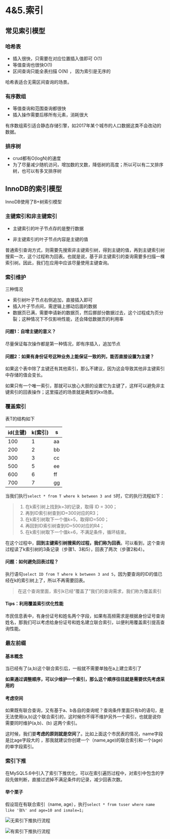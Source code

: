 # 4&5.索引


## 常见索引模型

### 哈希表

* 插入很快，只需要在对应位置插入值即可 O(1)
* 等值查询也很快O(1)
* 区间查询只能全表扫描 O(N) ， 因为索引是无序的

哈希表适合无需区间查询的场景。

### 有序数组

* 等值查询和范围查询都很快
* 插入操作需要后移所有元素，消耗很大

有序数组索引适合静态存储引擎，如2017年某个城市的人口数据这类不会改动的数据。

### 排序树

* crud都有O(logN)的速度
* 为了尽量减少随机访问，增加数的叉数，降低树的高度；所以可以有二叉排序树，也可以有多叉排序树

## InnoDB的索引模型

InnoDB使用了B+树索引模型

### 主键索引和非主键索引

* 主键索引的叶子节点存的是整行数据

* 非主键索引的叶子节点内容是主键的值

普通索引查询方式，则需要先搜索非主键索引树，得到主键的值，再到主键索引树搜索一次，这个过程称为回表。也就是说，基于非主键索引的查询需要多扫描一棵索引树。因此，我们在应用中应该尽量使用主键查询。

### 索引维护

三种情况

* 索引树叶子节点右侧追加，直接插入即可
* 插入叶子节点间，需逻辑上挪动后面的数据
* 数据页已满，需要申请新的数据页，然后挪部分数据过去，这个过程成为页分裂；这种情况下不仅影响性能，还会降低数据页的利用率

#### 问题1：自增主键的意义？

尽量保证每次操作都是第一种情况，即有序插入，追加节点

#### 问题2：如果有身份证号这种业务上能保证一致的列，能否直接设置为主键？

如果这个表中除了主键还有其他索引，那么不建议，因为这会导致其他非主键索引中存储的值会变长。

如果只有一个唯一索引，那就可以放心大胆的设置它为主键了，这样可以避免非主键索引的回表操作；这里描述的场景就是典型的kv场景。

### 覆盖索引

表T的结构如下

| id(主键) | k(索引) | s    |
| -------- | ------- | ---- |
| 100      | 1       | aa   |
| 200      | 2       | bb   |
| 300      | 3       | cc   |
| 500      | 5       | ee   |
| 600      | 6       | ff   |
| 700      | 7       | gg   |

当我们执行`select * from T where k between 3 and 5`时，它的执行流程如下：

> 1. 在k索引树上找到k=3的记录，取得 ID = 300；
> 2. 再到ID索引树查到ID=300对应的R3；
> 3. 在k索引树取下一个值k=5，取得ID=500；
> 4. 再回到ID索引树查到ID=500对应的R4；
> 5. 在k索引树取下一个值k=6，不满足条件，循环结束。

在这个过程中，**回到主键索引树搜索的过程，我们称为回表**。可以看到，这个查询过程读了k索引树的3条记录（步骤1、3和5），回表了两次（步骤2和4）。

#### 问题：如何避免回表过程？

执行语句`select ID from T where k between 3 and 5`，因为要查询的ID的值已经在k的索引树上了，所以不再需要回表。

> 在这个查询里面，索引k已经“覆盖了”我们的查询需求，我们称为覆盖索引

#### Tips：利用覆盖索引优化性能

市民信息表中，有身份证号和姓名两个字段，如果有高频需求是根据身份证号查询姓名，那我们可以考虑给身份证号和姓名建立联合索引，以便利用覆盖索引提高查询性能。

### 最左前缀

#### 基本概念

当已经有了(a,b)这个联合索引后，一般就不需要单独在a上建立索引了

**如果通过调整顺序，可以少维护一个索引，那么这个顺序往往就是需要优先考虑采用的**

#### 考虑空间

如果既有联合查询，又有基于a、b各自的查询呢？查询条件里面只有b的语句，是无法使用(a,b)这个联合索引的，这时候你不得不维护另外一个索引，也就是说你需要同时维护(a,b)、(b) 这两个索引。

这时候，我们要**考虑的原则就是空间**了。比如上面这个市民表的情况，name字段是比age字段大的 ，那我就建议你创建一个（name,age)的联合索引和一个(age)的单字段索引。

### 索引下推

在MySQL5.6中引入了索引下推优化，可以在索引遍历过程中，对索引中包含的字段先做判断，直接过滤掉不满足条件的记录，减少回表次数。

#### 举个栗子

假设现在有联合索引（name, age），执行`select * from tuser where name like '张%' and age=10 and ismale=1;`

![无索引下推执行流程](https://qiao1994.github.io/images/MySQL/index-condition-pushdown-1.jpg)

![有索引下推执行流程](https://qiao1994.github.io/images/MySQL/index-condition-pushdown-2.jpg)
